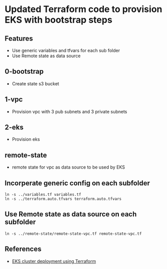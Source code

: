 # Updated Terraform code to provision EKS with bootstrap steps

## Features
* Use generic variables and tfvars for each sub folder
* Use Remote state as data source

## 0-bootstrap
* Create state s3 bucket

## 1-vpc
* Provision vpc with 3 pub subnets and 3 private subnets

## 2-eks
* Provision eks

## remote-state
* remote state for vpc as data source to be used by EKS


## Incorperate generic config on each subfolder
```
ln -s ../variables.tf variables.tf
ln -s ../terraform.auto.tfvars terraform.auto.tfvars
```
## Use Remote state as data source on each subfolder
```
ln -s ../remote-state/remote-state-vpc.tf remote-state-vpc.tf
```

## References

* [EKS cluster deployment using Terraform](
https://sebinxavi.medium.com/eks-cluster-deployment-using-terraform-685c89b14f72)

